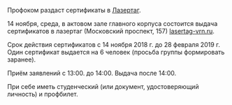 Профоком раздаст сертификаты в [Лазертаг](http://lasertag-vrn.ru).

14 ноября, среда, в актовом зале главного корпуса состоится выдача сертификатов в лазертаг (Московский проспект, 157) [lasertag-vrn.ru](https://vk.com/away.php?to=http%3A%2F%2Flasertag-vrn.ru&cc_key=).

Срок действия сертификатов с 14 ноября 2018 г. до 28 февраля 2019 г. Один сертификат выдается на 6 человек (просьба группы формировать заранее).

Приём заявлений с 13:00. до 14:00. Выдача после 14:00.

При себе иметь студенческий (или документ, удостоверяющий личность) и профбилет.